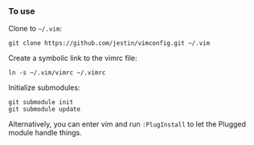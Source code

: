 ### To use

Clone to `~/.vim`:

    git clone https://github.com/jestin/vimconfig.git ~/.vim

Create a symbolic link to the vimrc file:

    ln -s ~/.vim/vimrc ~/.vimrc

Initialize submodules:

    git submodule init
    git submodule update

Alternatively, you can enter vim and run `:PlugInstall` to let the Plugged module handle things.
